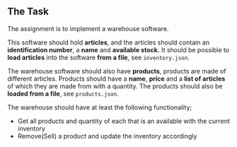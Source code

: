 ## The Task
The assignment is to implement a warehouse software. 

This software should hold **articles**, and the articles should contain an **identification number**, a **name** and **available stock.** 
It should be possible to **load articles** into the software **from a file**, see `inventory.json`.

The warehouse software should also have **products**, products are made of different articles. 
Products should have a **name**, **price** and a **list of articles** of which they are made from with a quantity. 
The products should also be **loaded from a file**, see `products.json`.

The warehouse should have at least the following functionality;
- Get all products and quantity of each that is an available with the current inventory
- Remove(Sell) a product and update the inventory accordingly
